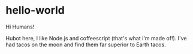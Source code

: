 # hello-world

Hi Humans!

Hubot here, I like Node.js and coffeescript (that's what i'm made of!).
I've had tacos on the moon and find them far superior to Earth tacos.
